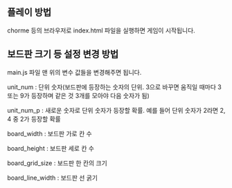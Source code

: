 ## 플레이 방법
chorme 등의 브라우저로 index.html 파일을 실행하면 게임이 시작됩니다.

## 보드판 크기 등 설정 변경 방법
main.js 파일 맨 위의 변수 값들을 변경해주면 됩니다.

unit_num : 단위 숫자(보드판에 등장하는 숫자의 단위. 3으로 바꾸면 움직일 때마다 3 또는 9가 등장하며 같은 것 3개를 모아야 다음 숫자가 됨)

unit_num_p : 새로운 숫자로 단위 숫자가 등장할 확률. 예를 들어 단위 숫자가 2라면 2, 4 중 2가 등장할 확률

board_width : 보드판 가로 칸 수

board_height : 보드판 세로 칸 수

board_grid_size : 보드판 한 칸의 크기

board_line_width : 보드판 선 굵기
